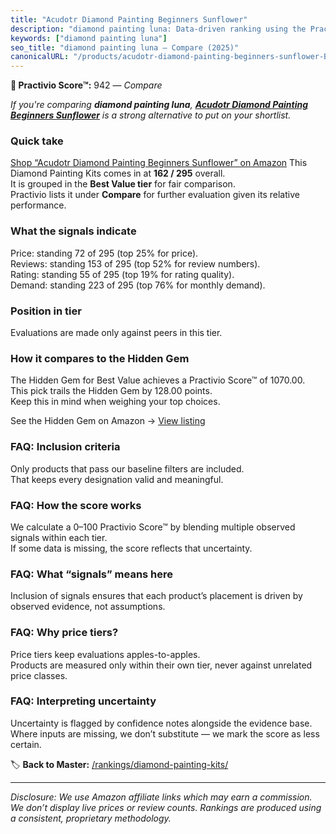 ```yaml
---
title: "Acudotr Diamond Painting Beginners Sunflower"
description: "diamond painting luna: Data-driven ranking using the Practivio Score™. Positioned by quality, value, demand, findability, momentum."
keywords: ["diamond painting luna"]
seo_title: "diamond painting luna — Compare (2025)"
canonicalURL: "/products/acudotr-diamond-painting-beginners-sunflower-B0CYC4HW1K/"
---
```


**🛒 Practivio Score™:** 942 — _Compare_


*If you're comparing **diamond painting luna**, **[Acudotr Diamond Painting Beginners Sunflower](https://www.amazon.com/dp/B0CYC4HW1K?tag=practivio-20)** is a strong alternative to put on your shortlist.*
### Quick take
[Shop “Acudotr Diamond Painting Beginners Sunflower” on Amazon](https://www.amazon.com/dp/B0CYC4HW1K?tag=practivio-20)
This Diamond Painting Kits comes in at **162 / 295** overall.  
It is grouped in the **Best Value tier** for fair comparison.  
Practivio lists it under **Compare** for further evaluation given its relative performance.

### What the signals indicate
Price: standing 72 of 295 (top 25% for price).  
Reviews: standing 153 of 295 (top 52% for review numbers).  
Rating: standing 55 of 295 (top 19% for rating quality).  
Demand: standing 223 of 295 (top 76% for monthly demand).

### Position in tier
Evaluations are made only against peers in this tier.

### How it compares to the Hidden Gem
The Hidden Gem for Best Value achieves a Practivio Score™ of 1070.00.  
This pick trails the Hidden Gem by 128.00 points.  
Keep this in mind when weighing your top choices.  

See the Hidden Gem on Amazon → [View listing](https://www.amazon.com/dp/B09FF26874?tag=practivio-20)

### FAQ: Inclusion criteria
Only products that pass our baseline filters are included.  
That keeps every designation valid and meaningful.

### FAQ: How the score works
We calculate a 0–100 Practivio Score™ by blending multiple observed signals within each tier.  
If some data is missing, the score reflects that uncertainty.

### FAQ: What “signals” means here
Inclusion of signals ensures that each product’s placement is driven by observed evidence, not assumptions.

### FAQ: Why price tiers?
Price tiers keep evaluations apples-to-apples.  
Products are measured only within their own tier, never against unrelated price classes.

### FAQ: Interpreting uncertainty
Uncertainty is flagged by confidence notes alongside the evidence base.  
Where inputs are missing, we don’t substitute — we mark the score as less certain.

<!-- Missing template for Compare/CompareWithinPriceClass -->


🏷️ **Back to Master:** [/rankings/diamond-painting-kits/](/rankings/diamond-painting-kits/)

---
_Disclosure: We use Amazon affiliate links which may earn a commission. We don’t display live prices or review counts. Rankings are produced using a consistent, proprietary methodology._
